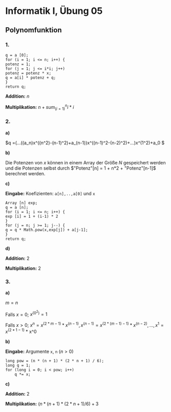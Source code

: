 # **Informatik I, Übung 05**
## **Polynomfunktion**
### **1.**
    q = a [0];
    for (i = 1; i <= n; i++) {
    potenz = 1;
    for (j = 1; j <= i*i; j++)
    potenz = potenz * x;
    q = a[i] * potenz + q;
    }
    return q;

**Addition:** $n$

**Multiplikation:** $n+sum_(i=1)^n i*i$
### **2.**
**a)**

$q =(...((a_n)x^((n^2)-(n-1)^2)+a_(n-1))x^((n-1)^2-(n-2)^2)+...)x^(1^2)+a_0 $

**b)**

Die Potenzen von $x$ können in einem Array der Größe $N$ gespeichert werden und die Potenzen selbst durch $"Potenz"[n] = 1 + n*2 + "Potenz"[n-1]$ berechnet werden.

**c)**

**Eingabe:** Koefizienten: `a[n],..,a[0]` und `x`

    Array [n] exp;
    q = a [n];
    for (i = 1; i <= n; i++) {
    exp [i] = 1 + (i-1) * 2
    }
    for (j = n; j >= 1; j--) {
    q = q * Math.pow(x,exp[j]) + a[j-1];
    }
    return q;

**d)**

**Addition:** $2$

**Multiplikation:** $2$
### **3.**
**a)**

$m = n$

Falls $x = 0$; $x^(0^2) = 1$

Falls $x > 0$; $x^n = x^(2*m-1) * x^(n-1), x^(n-1) = x^(2*(m-1)-1) * x^(n-2),...,x^1 = x^(2*1-1)$ * x^0

**b)**

**Eingabe:** Argumente `x`, `n` ($n > 0$)

    long pow = (n * (n + 1) * (2 * n + 1) / 6);
    long q = 1;
    for (long i = 0; i < pow; i++)
        q *= x;

**c)**

**Addition:** $2$

**Multiplikation:** $(n * (n + 1) * (2 * n + 1) / 6) + 3$
